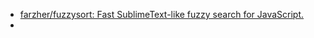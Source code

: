 * [farzher/fuzzysort: Fast SublimeText-like fuzzy search for JavaScript.](https://github.com/farzher/fuzzysort)
* 